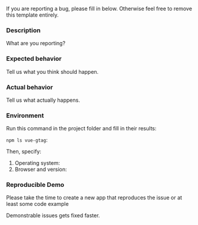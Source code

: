 If you are reporting a bug, please fill in below. Otherwise feel free to remove this template entirely.

### Description

What are you reporting?

### Expected behavior

Tell us what you think should happen.

### Actual behavior

Tell us what actually happens.

### Environment

Run this command in the project folder and fill in their results:

`npm ls vue-gtag`: 

Then, specify:

1. Operating system:
2. Browser and version:

### Reproducible Demo

Please take the time to create a new app that reproduces the issue or at least some code example

Demonstrable issues gets fixed faster.
